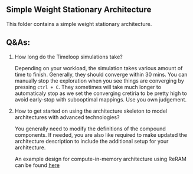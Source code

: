 Simple Weight Stationary Architecture
----------------------------
This folder contains a simple weight stationary architecture. 

Q&As:
----------------------------
1. How long do the Timeloop simulations take?
  
   Depending on your workload, the simulation takes various amount of time to finish. Generally, they should 
   converge within 30 mins. You can manually stop the exploration when you see things are converging by 
   pressing `ctrl + C`. They sometimes will take much longer to 
   automaticaly stop as we set the converging cretiria to be pretty high to avoid early-stop with subooptimal mappings. Use you own
   judgement.
   
2. How to get started on using the architecture skeleton to model architectures with advanced technologies?
   
   You generally need to modify the definitions of the compound components. If needed, you are also like required to 
   make updated the architecture description to include the additional setup for your architecture. 
   
   An example design for compute-in-memory architecture using ReRAM can be found 
   [here](https://github.com/Accelergy-Project/processing-in-memory-design)
